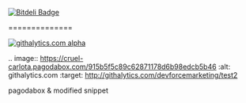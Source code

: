[![Bitdeli Badge](https://d2weczhvl823v0.cloudfront.net/devforcemarketing/test2/trend.png)](https://bitdeli.com/free "Bitdeli Badge")

==============

[![githalytics.com alpha](https://cruel-carlota.pagodabox.com/915b5f5c89c62871178d6b98edcb5b46 "githalytics.com")](http://githalytics.com/devforcemarketing/test2)


.. image:: https://cruel-carlota.pagodabox.com/915b5f5c89c62871178d6b98edcb5b46
    :alt: githalytics.com
    :target: http://githalytics.com/devforcemarketing/test2


pagodabox & modified snippet 
